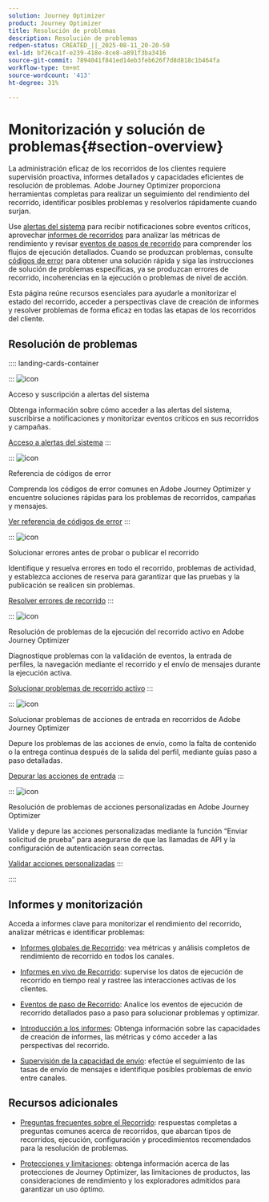 ```yaml
---
solution: Journey Optimizer
product: Journey Optimizer
title: Resolución de problemas
description: Resolución de problemas
redpen-status: CREATED_||_2025-08-11_20-20-50
exl-id: bf26ca1f-e239-418e-8ce8-a891f3ba3416
source-git-commit: 7894041f841ed14eb3feb626f7d8d818c1b464fa
workflow-type: tm+mt
source-wordcount: '413'
ht-degree: 31%

---
```


# Monitorización y solución de problemas{#section-overview}

La administración eficaz de los recorridos de los clientes requiere supervisión proactiva, informes detallados y capacidades eficientes de resolución de problemas. Adobe Journey Optimizer proporciona herramientas completas para realizar un seguimiento del rendimiento del recorrido, identificar posibles problemas y resolverlos rápidamente cuando surjan.

Use [alertas del sistema](../using/reports/alerts.md) para recibir notificaciones sobre eventos críticos, aprovechar [informes de recorridos](../using/reports/journey-global-report-cja.md) para analizar las métricas de rendimiento y revisar [eventos de pasos de recorrido](../using/reports/journey-step-events-overview.md) para comprender los flujos de ejecución detallados. Cuando se produzcan problemas, consulte [códigos de error](../using/building-journeys/error-codes-reference.md) para obtener una solución rápida y siga las instrucciones de solución de problemas específicas, ya se produzcan errores de recorrido, incoherencias en la ejecución o problemas de nivel de acción.

Esta página reúne recursos esenciales para ayudarle a monitorizar el estado del recorrido, acceder a perspectivas clave de creación de informes y resolver problemas de forma eficaz en todas las etapas de los recorridos del cliente.

## Resolución de problemas

:::: landing-cards-container

:::
![icon](https://cdn.experienceleague.adobe.com/icons/bell.svg)

Acceso y suscripción a alertas del sistema

Obtenga información sobre cómo acceder a las alertas del sistema, suscribirse a notificaciones y monitorizar eventos críticos en sus recorridos y campañas.

[Acceso a alertas del sistema](../using/reports/alerts.md)
:::

:::
![icon](https://cdn.experienceleague.adobe.com/icons/book.svg)

Referencia de códigos de error

Comprenda los códigos de error comunes en Adobe Journey Optimizer y encuentre soluciones rápidas para los problemas de recorridos, campañas y mensajes.

[Ver referencia de códigos de error](../using/building-journeys/error-codes-reference.md)
:::

:::
![icon](https://cdn.experienceleague.adobe.com/icons/list-check.svg)

Solucionar errores antes de probar o publicar el recorrido

Identifique y resuelva errores en todo el recorrido, problemas de actividad, y establezca acciones de reserva para garantizar que las pruebas y la publicación se realicen sin problemas.

[Resolver errores de recorrido](../using/building-journeys/troubleshooting.md)
:::

:::
![icon](https://cdn.experienceleague.adobe.com/icons/code-branch.svg)

Resolución de problemas de la ejecución del recorrido activo en Adobe Journey Optimizer

Diagnostique problemas con la validación de eventos, la entrada de perfiles, la navegación mediante el recorrido y el envío de mensajes durante la ejecución activa.

[Solucionar problemas de recorrido activo](../using/building-journeys/troubleshooting-execution.md)
:::

:::
![icon](https://cdn.experienceleague.adobe.com/icons/puzzle-piece.svg)

Solucionar problemas de acciones de entrada en recorridos de Adobe Journey Optimizer

Depure los problemas de las acciones de envío, como la falta de contenido o la entrega continua después de la salida del perfil, mediante guías paso a paso detalladas.

[Depurar las acciones de entrada](../using/building-journeys/troubleshooting-inbound.md)
:::

:::
![icon](https://cdn.experienceleague.adobe.com/icons/gear.svg)

Resolución de problemas de acciones personalizadas en Adobe Journey Optimizer

Valide y depure las acciones personalizadas mediante la función “Enviar solicitud de prueba” para asegurarse de que las llamadas de API y la configuración de autenticación sean correctas.

[Validar acciones personalizadas](../using/action/troubleshoot-custom-action.md)
:::

::::

## Informes y monitorización

Acceda a informes clave para monitorizar el rendimiento del recorrido, analizar métricas e identificar problemas:

* [Informes globales de Recorrido](../using/reports/journey-global-report-cja.md): vea métricas y análisis completos de rendimiento de recorrido en todos los canales.

* [Informes en vivo de Recorrido](../using/reports/journey-live-report.md): supervise los datos de ejecución de recorrido en tiempo real y rastree las interacciones activas de los clientes.

* [Eventos de paso de Recorrido](../using/reports/journey-step-events-overview.md): Analice los eventos de ejecución de recorrido detallados paso a paso para solucionar problemas y optimizar.

* [Introducción a los informes](../using/reports/report-gs-cja.md): Obtenga información sobre las capacidades de creación de informes, las métricas y cómo acceder a las perspectivas del recorrido.

* [Supervisión de la capacidad de envío](../using/reports/deliverability.md): efectúe el seguimiento de las tasas de envío de mensajes e identifique posibles problemas de envío entre canales.

## Recursos adicionales

* [Preguntas frecuentes sobre el Recorrido](../using/building-journeys/journey-faq.md): respuestas completas a preguntas comunes acerca de recorridos, que abarcan tipos de recorridos, ejecución, configuración y procedimientos recomendados para la resolución de problemas.

* [Protecciones y limitaciones](../using/start/guardrails.md): obtenga información acerca de las protecciones de Journey Optimizer, las limitaciones de productos, las consideraciones de rendimiento y los exploradores admitidos para garantizar un uso óptimo.
